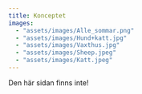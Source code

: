 ```yaml
---
title: Konceptet
images:
  - "assets/images/Alle_sommar.png"
  - "assets/images/Hund+katt.jpg"
  - "assets/images/Vaxthus.jpg"
  - "assets/images/Sheep.jpeg"
  - "assets/images/Katt.jpeg"
---
```


Den här sidan finns inte!
